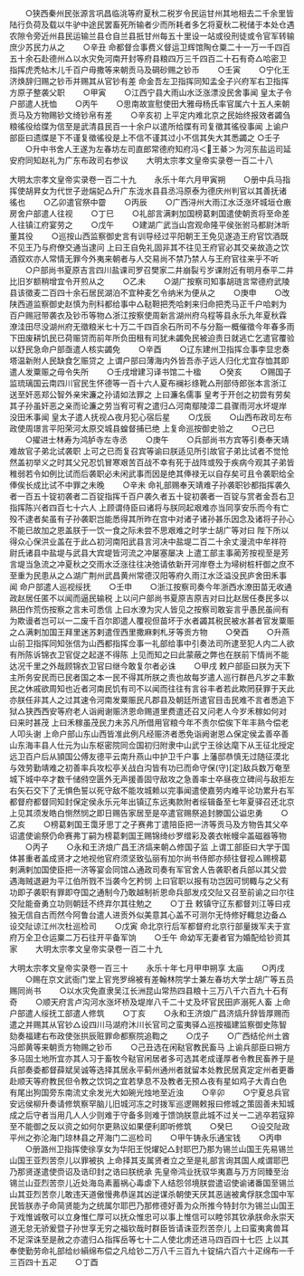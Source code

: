 <!-- { "loadSidebar": true } -->
　　○狭西秦州民张源言巩昌临洮等府夏秋二税岁令民运甘州其地相去二千余里皆陆行负荷及载以牛驴中途民罢畜死所输者少而所耗者多乞将夏秋二税储于本处仓遇农隙令旁近州县民运输兰县仓自兰县扺甘州每五十里设一站或役刑徒或令官军转输庶少苏民力从之
　　○辛丑  命都督佥事费义督运卫辉馆陶仓粟二十一万一千四百五十余石赴德州△以水灾免河南开封等府县粮四万三千四百二十石有奇△哈密卫指挥虎秃帖木儿千百户毋撒等来朝贡马及碙砂赐之钞币
　　○壬寅
　　○宁化王济焕辞归赐之钞币并赐其从官钞有差  命金吾左卫指挥同知孟全子兴府军右卫指挥方原子整袭父职
　　○甲寅
　　○江西宁县大雨山水泛涨漂没民舍事闻  皇太子令户部遣人抚恤
　　○丙午
　　○思南故宣慰使田大雅母杨氏率官属六十五人来朝贡马及方物赐钞文绮钞帛有差
　　○辛亥初  上平定内难北京之民始终报效者蠲刍粮徭役给牒为信至是武清县民百一十余户以遣所给牒有司复徵其徭役事闻  上谕户部臣曰遗牒是下不谨复徵徭役是上不信不谨其过小不信其失大其悉蠲之
○壬子
　　○升中书舍人王遂为左春坊左司直郎常德府知府冯＜王綦＞为河东盐运司延安府同知赵礼为广东布政司右参议
　　大明太宗孝文皇帝实录卷一百二十八


大明太宗孝文皇帝实录卷一百二十九
　　永乐十年六月甲寅朔
　　○册中兵马指挥使胡昇女为代世子逊煓妃△升广东泷水县县丞冯原泰为德庆州判官以其善抚诸徭也
　　○乙卯遣官祭中霤
　　○丙辰
　　○广西浔州大雨江水泛涨坏城垣仓廒房舍户部遣人往视
　　○丁巳
　　○礼部言满剌加国榜葛剌国遣使朝贡将至命差人往镇江府宴劳之
　　○戊午
　　○建湖广武当山宫观命隆平侯张驸马都尉沐昕董其役
　　○巡按山西监察御史言有训导经过平阳朝王王免见遂造王府官饮酒既不见王乃与府僚交通当逮问  上曰王自免礼固非其不往见王府官必其交亲故造之饮酒叙欢亦人常情无罪今外夷来朝者与人交易尚不禁乃禁人与王府官往来乎不听
　　○户部尚书夏原吉言四川盐课司罗召樊家二井崩裂亏岁课附近有明月泰平二井比旧岁额稍增宜令开煎从之
　　○乙未
　　○湖广按察司知事胡琏言常德府武陵县该徵麦二百四十余石居民湖泊不宜种麦乞令纳米为便从之
　　○庚申
　　○改陕西道监察御史赵慎为刑科都给事中△鞑靼把秃哈剌来归命把秃马正千户哈剌为百户赐冠带袭衣及钞币等物△浙江按察使周新言湖州府乌程等县永乐九年夏秋霖潦洼田尽没湖州府无徵粮米七十万二千四百余石所司不与分豁一概催徵今年春多雨下田废耕饥民已荷赈贷而前年所负田租有司犹未蠲免民被迫责日就逃亡乞遣官覆验以舒民急命户部亟遣人核实蠲免
　　○辛酉
　　○辽东建州卫指挥佥事李显忠奏塔温新附人民缺食乞赈贷之  上谓户部曰薄海内外皆吾赤子远人归化尤宜存恤其即遣人发粟赈之毋令失所
　　○壬戌增建习译书馆二十楹
　　○癸亥
　　○赐国子监琉璃国云南四川官民生怀德等一百十六人夏布襕衫绦靴△刑部侍郎张本言浙江送至奸恶郑公智外亲宋濂之孙请如法罪之  上曰濂名儒事  皇考于开创之初尝有劳矣其子孙虽奸恶之亲而论濂之劳当宥可宥之遣归△河南鄢陵漳二县骤雨河水坏堤岸没田禾事闻  皇太子遣人抚视△夜月犯心宿后星
　　○戊辰
　　○山西布政司左布政使周璟言平阳荣河太原交城县蝗督捕已绝  上复命巡按御史验之
　　○己巳
　　○擢进士林寿为鸿胪寺左寺丞
　　○庚午
　　○兵部尚书方宾等引奏奉天靖难故官子弟北试袭职  上可之已而复召宾等谕曰朕适见所引故官子弟比试者不觉怆然盖初举义之时其父兄忍饥冒寒艰苦百战不幸有死于战阵或殁于疾病今观其子弟皆稚弱若令如例比试而后袭职必未闲武事而因是绝其俸禄无以自存矣可且令袭职给全俸俟长成比试不中罪之未晚
　　○辛未  命礼部赐奉天靖难子孙袭职钞都指挥袭久者一百五十锭初袭者二百锭指挥千百户袭久者五十锭初袭者一百锭与赏者金吾右卫指挥陈兴者四百七十六人  上顾谓侍臣曰诸将与朕同起艰难亦当同享安乐而今有亡殁不逮者矣虽有子孙袭职岂能悉得其所昨在宫中对诸子诸孙甚乐因念及诸将子孙心不能已故加之恩盖朕于一饮一食之际未尝不思艰难之时学士胡广等对曰  陛下所以得众心保洪业盖在于此△初河南阳武县言河决中盐堤二百二十余丈漫流中牟祥符尉氏诸县中盐堤与武县大宾堤皆河流之冲屡塞屡决  上遣工部主事蔺芳按视至是芳言堤当急流之冲夏秋之交雨水泛涨往往决弛请依新开河岸卷土为埽树桩杆御之庶不至重为民患从之△湖广荆州武昌黄州常德汉阳等府久雨江水泛溢没民庐舍田禾事闻  命户部遣人巡视绥抚
　　○壬申
　　○浙江按察司奏今年浙西水潦田苗无收通政赵居任匿不以闻而逼民输税  上以问户部尚书夏原吉原吉对曰比赵居任奏民多以熟田作荒伤按察之言未可悉信  上曰水潦为灾人皆见之按察司敢妄言乎愚民虽间有为欺谩者岂可以一二废千百尔即遣人覆视但苗坏于水者蠲其税民被水甚者官发粟赈之△满剌加国王拜里迷苏剌遣侄西里撒麻剌札牙等贡方物
　　○癸酉
　　○升燕山前卫指挥同知张信为山西都指挥佥事一礼部给事中引奏法司所逮至犯人内二人欲有所陈诉锦衣卫官促之起遂不得陈  上见而知之曰此蒙蔽之弊也在朕前下情尚不能达况千里之外哉顾锦衣卫官曰继今敢复尔者必诛
　　○甲戌  敕户部臣曰朕为天下主所务安民而已民者国之本一民不得其所朕之责也故每岁遣人巡行群邑凡岁之丰歉民之休戚欲周知也近者河南民饥有司不以闻而往往有言谷丰者若此欺罔获罪于天此亦朕任非其人之过其速令河南发粟赈民凡郡县及朝廷所遣官目击民难不言者悉追下狱△狭西西安等府老人诣阙谢赈济恩命赐道里费遣还召又问老人今岁禾稼如何对曰来时甚茂  上曰禾稼虽茂民力未苏凡所借用官粮今年不责尔偿俟下年丰熟今偿老人叩头谢  上命户部山东山西皆准此例凡经赈济者悉免诣阙谢恩△保定侯孟善卒善山东海丰县人仕元为山东枢密院同佥国初归附隶中山武宁王徐达麾下从王征北授定远卫百户后从頴国公傅友德平云南升燕山中护卫千户事  上藩邸恭慎无过随征漠北与效劳勤靖难之初善率兵攻松亭关战白沟皆有功已而命守保(守)[定]敌兵数万奄至城下城中卒才数千储偫空匮外无声援善固守敌攻之急善率士卒昼夜立碑间与敌拒左右矢石交下了无惧色誓以死守敌不能攻城赖以完事闻遣使嘉劳内难平论功累升右军都督府都督同知封保定侯永乐元年出镇辽东远夷款附者绥辑备至七年夏驿召还北京  上见其须发皓白恻然悯之即日赐告家居至是卒遣官赐祭追封滕国公谥忠勇
　　○乙亥
　　○榜葛剌国王霭牙思丁之子赛弗丁遣陪臣把一济等贡马及方物告其父卒诏遣使谕祭仍命赛弗丁嗣为榜葛剌国王赐锦绮纱罗缯彩及袭衣帐幔伞盖磁器等物
　　○丙子
　　○永和王济烺广昌王济熇来朝△修国子监  上谓工部臣曰大学于国体甚重者盖成贤才之地视他官府须坚致弘丽有加尔尚书侍郎亦频往督视△赐榜葛剌满剌加国使臣把一济等宴会同馆△通政司奏有军官舍人告袭职者兵部以其父尝遇海贼退避为平江伯所戮不当袭今乞矜悯  上曰官职以报有功岂因可悯輙与之父有功即子袭职有罪即夺国之通制今乃敢越制祈恩命兵部发戍交阯又召至前谕之曰尔往交阯能奋勇立功则朝廷不终弃尔其往勉之
　　○丁丑  敕镇守辽东都督刘江等曰戎独无信自古而然今阿鲁台遣人进贡外似美意其心盖不可测尔无恃修好輙怠边备△设交阯谅江州次杜巡检司
　　○戊寅  命北京行后军都督府北京行部量拨军夫于宣府万全卫仓运粟二万石往开平备军饷
　　○壬午  命幼军无妻者官为婚配给钞资其家
　　大明太宗孝文皇帝实录卷一百二十九


大明太宗孝文皇帝实录卷一百三十
　　永乐十年七月甲申朔享  太庙
　　○丙戌
　　○赐在京文武衙门堂上官兠罗绵被有差翰林院学士兼左春坊大学士胡广等五员赐同尚书
　　○以水灾免直隶吴江长洲昆山常热四县粮十三万八千六百九十石有奇
　　○顺天府言卢沟河水涨坏桥及堤岸八千二十丈及坏官民田庐溺死人畜  上命户部遣人绥抚工部遣人修筑
　　○丁亥
　　○永和王济烺广昌济熇升辞皆厚赐而遣之并赐其从官钞△设四川马湖府沐川长官司之蛮夷驿△巡按福建监察御史陈智劾奏福建右布政使张拱辰赃罪命都察院追鞫之
　　○戊子
　　○广西结伦州土酋冯郎黄等来朝贡方物赐之钞币
　　○己丑选在闲鞑官教民畜马  上谕兵部臣曰朔方多马固土地所宜亦其人习于畜牧今鞑官闲居者多可选其老成谨厚者令教民畜养于是兵部奏委都督薛斌吴诚等选择其居永平蓟州通州者就留本处教民居真定定州者更番赴顺天等府教民但令教之饮饲之宜若孳息不及教者无预△夜有星如鸡子大青白色有尾出狗国旁东南流丈余发光大如碗光烛地至近浊
　　○辛卯
　　○宁夏总兵官安远侯柳升奏请修筑察罕脑儿旧城河冻之时拨军巡逻赐敕报曰修城之策固善未知城成之后守者当用几人人少则难于守备多则难于馈饷朕意此城不过关一二逃卒若寇猝至不能御之反以资之如何尔更熟议如果便利即听修筑
　　○癸巳
　　○设交阯政平州之弥沦海门琼林县之芹海门二巡检司
　　○甲午铸永乐通宝钱
　　○丙申
　　○册潞州卫指挥使徐享女为华阳王悦燿妃△封耶巴乃那为锡兰山国王先易锡兰山国王亚烈苦奈儿以罪被执  上命择其支属贤者立之至是礼部言询其国人咸谓耶巴乃那贤遂遣使赍诏及诰印封之诰曰朕统承  先皇帝鸿业抚驭华夷嘉与万方同臻至治锡兰山亚烈苦奈儿近处海岛素蓄祸心毒虐下人结怨邻境朕尝遣诏使谕诸番国至锡兰山其亚烈苦奈儿敢违天道傲慢弗恭逞其凶逆谋杀朝使天厌其恶遄被禽俘朕念国中军民皆朕赤子命简贤能为之统属尔耶巴乃那修德好善为众所推今特封尔为锡兰山国王于戏惟诚敬可以立身惟仁厚可以抚众惟忠可以事上惟信可以睦邻其钦承朕命永崇天道无怠无骄爰暨子孙世享无穷之福钦哉时群臣皆请诛亚烈苦奈儿  上曰蛮夷禽兽耳不足深诛至是赦之亦遣归△指挥岳等七十二人使北虏还进马四百四十七匹  上以其奉使勤劳命礼部给纱縜绵布偿之凡给钞二万八千三百九十锭绢六百六十疋绵布一千三百四十五疋
　　○丁酉
